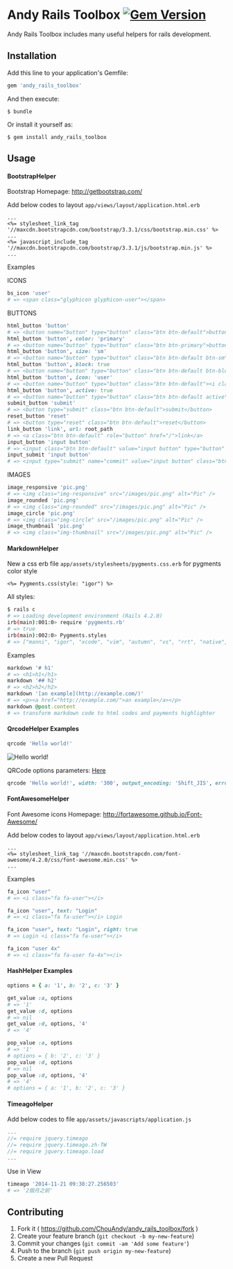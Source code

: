 # Andy Rails Toolbox [![Gem Version](https://badge.fury.io/rb/andy_rails_toolbox.svg)](http://badge.fury.io/rb/andy_rails_toolbox)

Andy Rails Toolbox includes many useful helpers for rails development.

## Installation

Add this line to your application's Gemfile:

```ruby
gem 'andy_rails_toolbox'
```

And then execute:

    $ bundle

Or install it yourself as:

    $ gem install andy_rails_toolbox

## Usage

#### BootstrapHelper

Bootstrap Homepage: <a href="http://getbootstrap.com/" target="_blank">http://getbootstrap.com/</a>


Add below codes to layout `app/views/layout/application.html.erb`

``` erb
...
<%= stylesheet_link_tag '//maxcdn.bootstrapcdn.com/bootstrap/3.3.1/css/bootstrap.min.css' %>
...
<%= javascript_include_tag '//maxcdn.bootstrapcdn.com/bootstrap/3.3.1/js/bootstrap.min.js' %>
...
```

Examples

ICONS

``` rb
bs_icon 'user'
# => <span class="glyphicon glyphicon-user"></span>
```

BUTTONS

``` rb
html_button 'button'
# => <button name="button" type="button" class="btn btn-default">button</button>
html_button 'button', color: 'primary'
# => <button name="button" type="button" class="btn btn-primary">button</button>
html_button 'button', size: 'sm'
# => <button name="button" type="button" class="btn btn-default btn-sm">button</button>
html_button 'button', block: true
# => <button name="button" type="button" class="btn btn-default btn-block">button</button>
html_button 'button', icon: 'user'
# => <button name="button" type="button" class="btn btn-default"><i class="fa fa-user"></i> button</button>
html_button 'button', active: true
# => <button name="button" type="button" class="btn btn-default active">button</button>
submit_button 'submit'
# => <button type="submit" class="btn btn-default">submit</button>
reset_button 'reset'
# => <button type="reset" class="btn btn-default">reset</button>
link_button 'link', url: root_path
# => <a class="btn btn-default" role="button" href="/">link</a>
input_button 'input button'
# => <input class="btn btn-default" value="input button" type="button" />
input_submit 'input button'
# => <input type="submit" name="commit" value="input button" class="btn btn-default" />
```

IMAGES

``` rb
image_responsive 'pic.png'
# => <img class="img-responsive" src="/images/pic.png" alt="Pic" />
image_rounded 'pic.png'
# => <img class="img-rounded" src="/images/pic.png" alt="Pic" />
image_circle 'pic.png'
# => <img class="img-circle" src="/images/pic.png" alt="Pic" />
image_thumbnail 'pic.png'
# => <img class="img-thumbnail" src="/images/pic.png" alt="Pic" />
```

#### MarkdownHelper

New a css erb file `app/assets/stylesheets/pygments.css.erb` for pygments color style

``` erb
<%= Pygments.css(style: "igor") %>
```

All styles:

``` sh
$ rails c
# => Loading development environment (Rails 4.2.0)
irb(main):001:0> require 'pygments.rb'
# => true
irb(main):002:0> Pygments.styles
# => ["manni", "igor", "xcode", "vim", "autumn", "vs", "rrt", "native", "perldoc", "borland", "tango", "emacs", "friendly", "monokai", "paraiso-dark", "colorful", "murphy", "bw", "pastie", "paraiso-light", "trac", "default", "fruity"]
```

Examples

``` rb
markdown '# h1'
# => <h1>h1</h1>
markdown '## h2'
# => <h2>h2</h2>
markdown '[an example](http://example.com/)'
# => <p><a href="http://example.com/">an example</a></p>
markdown @post.content
# => transform markdown code to html codes and payments highlighter
```

#### QrcodeHelper Examples

``` rb
qrcode 'Hello world!'
```

<img alt="Hello world!" src="https://chart.googleapis.com/chart?cht=qr&amp;chl=Hello world!&amp;chs=200x200" />

QRCode options parameters: <a href="https://google-developers.appspot.com/chart/infographics/docs/qr_codes#overview" target="_blank">Here</a>

``` rb
qrcode 'Hello world!', width: '300', output_encoding: 'Shift_JIS', error_correction_level: 'H', margin: '10'
```

#### FontAwesomeHelper

Font Awesome icons Homepage: <a href="http://fortawesome.github.io/Font-Awesome/" target="_blank">http://fortawesome.github.io/Font-Awesome/</a>

Add below codes to layout `app/views/layout/application.html.erb`

``` erb
...
<%= stylesheet_link_tag '//maxcdn.bootstrapcdn.com/font-awesome/4.2.0/css/font-awesome.min.css' %>
...
```

Examples

``` rb
fa_icon "user"
# => <i class="fa fa-user"></i>

fa_icon "user", text: "Login"
# => <i class="fa fa-user"></i> Login

fa_icon "user", text: "Login", right: true
# => Login <i class="fa fa-user"></i>

fa_icon "user 4x"
# => <i class="fa fa-user fa-4x"></i>
```

#### HashHelper Examples

``` rb
options = { a: '1', b: '2', c: '3' }

get_value :a, options
# => '1'
get_value :d, options
# => nil
get_value :d, options, '4'
# => '4'

pop_value :a, options
# => '1'
# options = { b: '2', c: '3' }
pop_value :d, options
# => nil
pop_value :d, options, '4'
# => '4'
# options = { a: '1', b: '2', c: '3' }
```

#### TimeagoHelper

Add below codes to file `app/assets/javascripts/application.js`

``` js
...
//= require jquery.timeago
//= require jquery.timeago.zh-TW
//= require jquery.timeago.load
...
```

Use in View

``` rb
timeago '2014-11-21 09:38:27.256503'
# => '2個月之前'
```

## Contributing

1. Fork it ( https://github.com/ChouAndy/andy_rails_toolbox/fork )
2. Create your feature branch (`git checkout -b my-new-feature`)
3. Commit your changes (`git commit -am 'Add some feature'`)
4. Push to the branch (`git push origin my-new-feature`)
5. Create a new Pull Request
